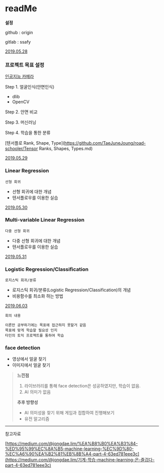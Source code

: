# readMe



**설정**

github : origin

gitlab : ssafy



<u>2019.05.28</u>

### 프로젝트 목표 설정

[인공지능 카메라](https://youtu.be/DrPpSOE4pVo)

Step 1. 얼굴인식(안면인식)

-   dlib
-   OpenCV

Step 2. 안면 비교

Step 3. 머신러닝

Step 4. 학습을 통한 분류



[텐서플로 Rank, Shape, Type](https://github.com/TaeJuneJoung/road-schooler/Tensor Ranks, Shapes, Types.md)



<u>2019.05.29</u>

### Linear Regression

`선형 회귀`

-   선형 회귀에 대한 개념
-   텐서플로우를 이용한 실습

<u>2019.05.30</u>

### Multi-variable Linear Regression

`다중 선형 회귀`

-   다중 선형 회귀에 대한 개념
-   텐서플로우를 이용한 실습

<u>2019.05.31</u>

### Logistic Regression/Classification

`로지스틱 회귀/분류`

-   로지스틱 회귀/분류(Logistic Regression/Classification)의 개념
-   비용함수를 최소화 하는 방법

<u>2019.06.03</u>

`회의 내용`

```
이론만 공부하기에는 목표에 접근하지 못할거 같음
목표에 맞게 학습할 필요성 인지
타인의 토익 프로젝트를 통하여 학습
```

### face detection

-   영상에서 얼굴 찾기
-   이미지에서 얼굴 찾기

>**느낀점**
>
>1.  라이브러리를 통해 face detection은 성공하였지만, 학습이 없음.
>2.  AI 의미가 없음
>
>
>
>**추후 방향성**
>
>-   AI 의미성을 찾기 위해 게임과 접합하여 진행해보기
>-   유전 알고리즘






<hr>

참고자료

[https://medium.com/@jongdae.lim/%EA%B8%B0%EA%B3%84-%ED%95%99%EC%8A%B5-machine-learning-%EC%9D%80-%EC%A6%90%EA%B2%81%EB%8B%A4-part-4-63ed781eee3c](https://medium.com/@jongdae.lim/기계-학습-machine-learning-은-즐겁다-part-4-63ed781eee3c)

